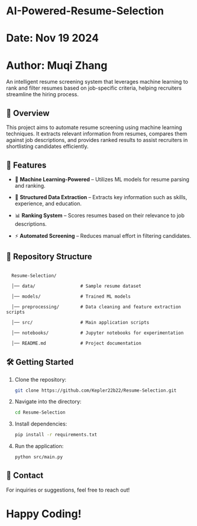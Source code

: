 # AI-Powered-Resume-Selection
# Date: Nov 19 2024
# Author: Muqi Zhang

An intelligent resume screening system that leverages machine learning to rank and filter resumes based on job-specific criteria, helping recruiters streamline the hiring process.

## 📌 Overview

  This project aims to automate resume screening using machine learning techniques. It extracts relevant information from resumes, compares them against job descriptions, and provides ranked results to assist recruiters in shortlisting candidates efficiently.

## 🚀 Features

  - 🤖 **Machine Learning-Powered** – Utilizes  ML models for resume parsing and ranking.

  - 📂 **Structured Data Extraction** – Extracts key information such as skills, experience, and education.

  - 📊 **Ranking System** – Scores resumes based on their relevance to job descriptions.

  - ⚡ **Automated Screening** – Reduces manual effort in filtering candidates.

## 📁 Repository Structure

  ```

    Resume-Selection/

    │── data/                 # Sample resume dataset

    │── models/               # Trained ML models

    │── preprocessing/        # Data cleaning and feature extraction scripts

    │── src/                  # Main application scripts

    │── notebooks/            # Jupyter notebooks for experimentation

    │── README.md             # Project documentation

  ```

## 🛠️ Getting Started

1. Clone the repository:
   ```sh
   git clone https://github.com/Kepler22b22/Resume-Selection.git
   ```

2. Navigate into the directory:
   ```sh
   cd Resume-Selection
   ```

3. Install dependencies:
   ```sh
   pip install -r requirements.txt
   ```

4. Run the application:
   ```sh
   python src/main.py
   ```

## 📧 Contact

  For inquiries or suggestions, feel free to reach out!

# Happy Coding!
